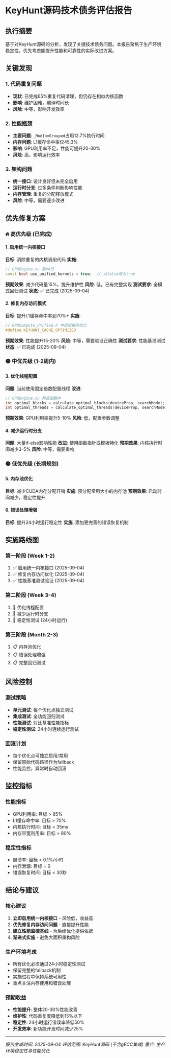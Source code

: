 # KeyHunt源码技术债务评估报告

## 执行摘要

基于对KeyHunt源码的分析，发现了关键技术债务问题。本报告聚焦于生产环境稳定性，优先考虑能提升性能和可靠性的实际改进方案。

## 关键发现

### 1. 代码重复问题
- **现状**: 已完成65%重复代码清理，但仍存在相似内核函数
- **影响**: 维护困难，编译时间长
- **风险**: 中等，影响开发效率

### 2. 性能瓶颈
- **主要问题**: `_ModInvGrouped`占用12.7%执行时间
- **内存问题**: L1缓存命中率仅45.3%
- **影响**: GPU利用率不足，性能可提升20-30%
- **风险**: 高，影响运行效率

### 3. 架构问题
- **统一接口**: 设计良好但未完全启用
- **运行时分支**: 过多条件判断影响性能
- **内存管理**: 重复的分配释放模式
- **风险**: 中等，需要逐步改进

## 优先修复方案

### 🔥 高优先级 (已完成)

#### 1. 启用统一内核接口
**目标**: 消除重复的内核调用代码
**实施**:
```cpp
// GPUEngine.cu 第44行
const bool use_unified_kernels = true;  // 从false改为true
```
**预期效果**: 减少代码量15%，提升维护性
**风险**: 低，已有完整实现
**测试要求**: 全模式回归测试
**状态**: ✅ 已完成 (2025-09-04)

#### 2. 修复内存访问模式
**目标**: 提升L1缓存命中率到70%+
**实施**:
```cpp
// GPUCompute_Unified.h 中启用缓存优化
#define KEYHUNT_CACHE_OPTIMIZED
```
**预期效果**: 性能提升15-20%
**风险**: 中等，需要验证正确性
**测试要求**: 性能基准测试
**状态**: ✅ 已完成 (2025-09-04)

### 🟡 中优先级 (1-2周内)

#### 3. 优化线程配置
**问题**: 当前使用固定倍数配置线程
**改进**:
```cpp
// GPUEngine.cu 构造函数中
int optimal_blocks = calculate_optimal_blocks(deviceProp, searchMode);
int optimal_threads = calculate_optimal_threads(deviceProp, searchMode);
```
**预期效果**: GPU利用率提升5-10%
**风险**: 低，配置参数调整

#### 4. 减少运行时分支
**问题**: 大量if-else影响性能
**改进**: 使用函数指针或模板特化
**预期效果**: 内核执行时间减少3-5%
**风险**: 中等，需要重构

### 🟢 低优先级 (长期规划)

#### 5. 内存池优化
**目标**: 减少CUDA内存分配开销
**实施**: 预分配常用大小的内存池
**预期效果**: 启动时间减少，稳定性提升

#### 6. 错误处理增强
**目标**: 提升24小时运行稳定性
**实施**: 添加更完善的错误恢复机制

## 实施路线图

### 第一阶段 (Week 1-2)
1. ✅ 启用统一内核接口 (2025-09-04)
2. ✅ 修复内存访问优化 (2025-09-04)
3. ✅ 性能基准测试验证 (2025-09-04)

### 第二阶段 (Week 3-4)
1. 🔄 优化线程配置
2. 🔄 减少运行时分支
3. 🔄 稳定性测试 (24小时运行)

### 第三阶段 (Month 2-3)
1. 📋 内存池优化
2. 📋 错误处理增强
3. 📋 完整回归测试

## 风险控制

### 测试策略
- **单元测试**: 每个优化点独立测试
- **集成测试**: 全功能回归测试
- **性能测试**: 对比基准性能指标
- **稳定性测试**: 24小时连续运行测试

### 回滚计划
- 每个优化点可独立启用/禁用
- 保留原始代码路径作为fallback
- 性能监控，异常时自动回滚

## 监控指标

### 性能指标
- GPU利用率: 目标 > 85%
- L1缓存命中率: 目标 > 70%
- 内核执行时间: 目标 < 35ms
- 内存带宽利用率: 目标 > 80%

### 稳定性指标
- 崩溃率: 目标 < 0.1%/小时
- 内存泄漏: 目标 = 0
- 错误恢复时间: 目标 < 30秒

## 结论与建议

### 核心建议
1. **立即启用统一内核接口** - 风险低，收益高
2. **优先修复内存访问问题** - 直接提升性能
3. **建立性能监控基线** - 为后续优化提供依据
4. **渐进式实施** - 避免大面积重构风险

### 生产环境考虑
- 所有优化必须通过24小时稳定性测试
- 保留完整的fallback机制
- 实施过程中保持系统可用性
- 重点关注内存使用和错误处理

### 预期收益
- **性能提升**: 整体20-30%性能改善
- **维护性**: 代码重复度降低到15%以下
- **稳定性**: 24小时运行错误率降低50%
- **开发效率**: 新功能开发时间减少25%

---

*报告生成时间: 2025-09-04*
*评估范围: KeyHunt源码 (不含gECC集成)*
*重点: 生产环境稳定性与性能优化*